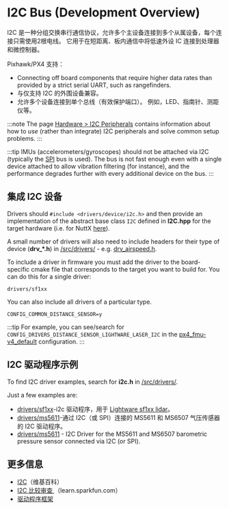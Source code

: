 # I2C Bus (Development Overview)

I2C 是一种分组交换串行通信协议，允许多个主设备连接到多个从属设备，每个连接只需使用2根电线。 它用于在短距离、板内通信中将低速外设 IC 连接到处理器和微控制器。

Pixhawk/PX4 支持：
* Connecting off board components that require higher data rates than provided by a strict serial UART, such as rangefinders.
* 与仅支持 I2C 的外围设备兼容。
* 允许多个设备连接到单个总线（有效保护端口）。 例如，LED、指南针、测距仪等。

:::note
The page [Hardware > I2C Peripherals](../sensor_bus/i2c_general.md) contains information about how to _use_ (rather than integrate) I2C peripherals and solve common setup problems.
:::

:::tip IMUs (accelerometers/gyroscopes) should not be attached via I2C (typically the [SPI](https://en.wikipedia.org/wiki/Serial_Peripheral_Interface_Bus) bus is used). The bus is not fast enough even with a single device attached to allow vibration filtering (for instance), and the performance degrades further with every additional device on the bus.
:::

## 集成 I2C 设备

Drivers should `#include <drivers/device/i2c.h>` and then provide an implementation of the abstract base class `I2C` defined in **I2C.hpp** for the target hardware (i.e. for NuttX [here](https://github.com/PX4/PX4-Autopilot/blob/master/src/lib/drivers/device/nuttx/I2C.hpp)).

A small number of drivers will also need to include headers for their type of device (**drv_*.h**) in [/src/drivers/](https://github.com/PX4/PX4-Autopilot/tree/master/src/drivers) - e.g. [drv_airspeed.h](https://github.com/PX4/PX4-Autopilot/blob/master/src/drivers/drv_airspeed.h).

To include a driver in firmware you must add the driver to the board-specific cmake file that corresponds to the target you want to build for. You can do this for a single driver:
```
drivers/sf1xx
```

You can also include all drivers of a particular type.
```
CONFIG_COMMON_DISTANCE_SENSOR=y
```

:::tip
For example, you can see/search for `CONFIG_DRIVERS_DISTANCE_SENSOR_LIGHTWARE_LASER_I2C` in the [px4_fmu-v4_default](https://github.com/PX4/PX4-Autopilot/blob/master/boards/px4/fmu-v4/default.px4board) configuration.
:::

## I2C 驱动程序示例

To find I2C driver examples, search for **i2c.h** in [/src/drivers/](https://github.com/PX4/PX4-Autopilot/tree/master/src/drivers).

Just a few examples are:
* [drivers/sf1xx](https://github.com/PX4/Firmware/tree/master/src/drivers/distance_sensor/sf1xx)-i2c 驱动程序，用于 [Lightware sf1xx lidar](https://docs.px4.io/en/sensor/sfxx_lidar.html)。
* [drivers/ms5611](https://github.com/PX4/Firmware/tree/master/src/drivers/barometer/ms5611)-通过 I2C（或 SPI）连接的 MS5611 和 MS6507 气压传感器的 I2C 驱动程序。
* [drivers/ms5611](https://github.com/PX4/PX4-Autopilot/tree/master/src/drivers/barometer/ms5611) - I2C Driver for the MS5611 and MS6507 barometric pressure sensor connected via I2C (or SPI).

## 更多信息

* [I2C](https://en.wikipedia.org/wiki/I%C2%B2C)（维基百科）
* [I2C 比较审查 ](https://learn.sparkfun.com/tutorials/i2c)（learn.sparkfun.com）
* [驱动程序框架](../middleware/drivers.md)

